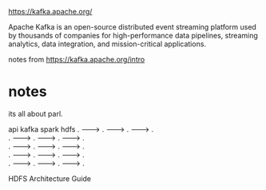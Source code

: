 https://kafka.apache.org/

Apache Kafka is an open-source distributed event streaming platform used by thousands of companies for high-performance data pipelines, streaming analytics, data integration, and mission-critical applications.

notes from https://kafka.apache.org/intro

# notes

its all about parl.

api         kafka           spark           hdfs
.     --->    .      --->    .       --->     .     
.     --->    .      --->    .       --->     .     
.     --->    .      --->    .       --->     .     
.     --->    .      --->    .       --->     .     
.     --->    .      --->    .       --->     .     

HDFS Architecture Guide

   

